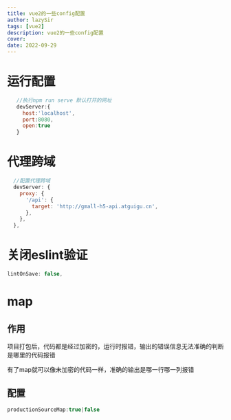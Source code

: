 ```yaml
---
title: vue2的一些config配置
author: lazySir
tags: [vue2]
description: vue2的一些config配置
cover: 
date: 2022-09-29
---
```

# 运行配置

```javascript
   //执行npm run serve 默认打开的网址
   devServer:{
     host:'localhost',
     port:8080,
     open:true  
   }
```

# 代理跨域

```javascript
  //配置代理跨域
  devServer: {
    proxy: {
      '/api': {
        target: 'http://gmall-h5-api.atguigu.cn',
      },
    },
  },
```

# 关闭eslint验证

```javascript
lintOnSave: false,
```

# map

## 作用

项目打包后，代码都是经过加密的，运行时报错，输出的错误信息无法准确的判断是哪里的代码报错

有了map就可以像未加密的代码一样，准确的输出是哪一行哪一列报错

## 配置

```javascript
productionSourceMap:true|false
```
